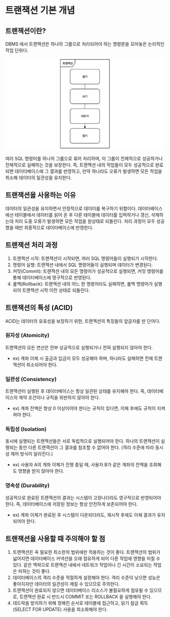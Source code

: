 # 트랜잭션 기본 개념

## 트랜잭션이란?

DBMS 에서 트랜잭션은 하나의 그룹으로 처리되어야 하는 명령문을 모아놓은 논리적인 작업 단위다.

![img](../images/Transaction(1).png)

여러 SQL 명령어를 하나의 그룹으로 묶어 처리하며, 이 그룹이 전체적으로 성공하거나 전체적으로 실패하는 것을 보장한다. 
즉, 트랜잭션 내의 작업들이 모두 성공적으로 완료되면 데이터베이스에 그 결과를 반영하고, 만약 하나라도 오류가 발생하면 모든 작업을 취소해 데이터의 일관성을 유지한다.

## 트랜잭션을 사용하는 이유

데이터의 일관성을 유지하면서 안정적으로 데이터를 복구하기 위함이다. 데이터베이스에선 테이블에서 데이터를 읽어 온 후 다른 테이블에 데이터를 입력하거나 갱신, 삭제하는데 처리 도중 오류가 발생하면 모든 작업을 원상태로 되돌린다. 
처리 과정이 모두 성공했을 때만 최종적으로 데이터베이스에 반영한다.

## 트랜잭션 처리 과정

1. 트랜잭션 시작: 트랜잭션이 시작되면, 여러 SQL 명령어들이 실행되기 시작한다.
2. 명령어 실행: 트랜잭션 내에서 SQL 명령어들이 실행되며 데이터가 변경된다.
3. 커밋(Commit): 트랜잭션 내의 모든 명령어가 성공적으로 실행되면, 커밋 명령어를 통해 데이터베이스에 영구적으로 반영된다.
4. 롤백(Rollback): 트랜잭션 내의 어느 한 명령어라도 실패하면, 롤백 명령어가 실행되어 트랜잭션 시작 이전 상태로 되돌린다.

## 트랜잭션의 특성 (ACID)

ACID는 데이터의 유효성을 보장하기 위한, 트랜젝션의 특징들의 앞글자를 딴 단어다.

### 원자성 (Atomicity)

트랜잭션의 모든 연산은 전부 성공적으로 실행되거나 전혀 실행되지 않아야 한다. 
- ex) 계좌 이체 시 출금과 입금이 모두 성공해야 하며, 하나라도 실패하면 전체 트랜잭션이 취소되어야 한다.

### 일관성 (Consistency)

트랜잭션이 실행된 후 데이터베이스는 항상 일관된 상태를 유지해야 한다. 즉, 데이터베이스의 제약 조건이나 규칙을 위반하지 않아야 한다.
- ex) 계좌 잔액은 항상 0 이상이어야 한다는 규칙이 있다면, 이체 후에도 규칙이 지켜져야 한다.

### 독립성 (Isolation)

동시에 실행되는 트랜잭션들은 서로 독립적으로 실행되어야 한다. 하나의 트랜잭션이 실행되는 동안 다른 트랜잭션이 그 결과를 참조할 수 없어야 한다. (격리 수준에 따라 동시성 제어 방식이 달라진다.)
- ex) 사용자 A의 계좌 이체가 진행 중일 때, 사용자 B가 같은 계좌의 잔액을 조회해도 영향을 받지 않아야 한다.

### 영속성 (Durability)

성공적으로 완료된 트랜잭션의 결과는 시스템이 고장나더라도 영구적으로 반영되어야 한다. 즉, 데이터베이스에 저장된 정보는 항상 안전하게 보존되어야 한다.
- ex) 계좌 이체가 완료된 후 시스템이 다운되더라도, 재시작 후에도 이체 결과가 유지되어야 한다.

## 트랜잭션을 사용할 때 주의해야 할 점

1. 트랜잭션은 꼭 필요한 최소한의 범위에만 적용하는 것이 좋다. 트랜잭션의 범위가 넓어지면 데이터베이스 커넥션을 오래 점유하게 되어 다른 작업에 영향을 미칠 수 있다. 같은 맥락으로 트랜잭션 내에서 네트워크 작업이나 긴 시간이 소요되는 작업은 피하는 것이 좋다.
2. 데이터베이스의 격리 수준을 적절하게 설정해야 한다. 격리 수준이 낮으면 성능은 좋아지자만 데이터의 일관성이 깨질 수 있으므로 주의한다.
3. 트랜잭션이 완료되지 않으면 데이터베이스 리소스가 불필요하게 점유될 수 있으므로, 트랜잭션 완료 시 반드시 COMMIT 또는 ROLLBACK 을 실행해야 한다.
4. 데드락을 방지하기 위해 정해진 순서로 테이블에 접근하고, 읽기 잠금 획득(SELECT FOR UPDATE) 사용을 최소화해야 한다.
